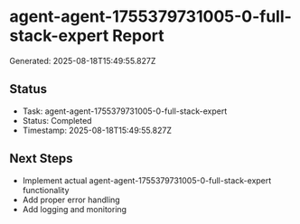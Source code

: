 # agent-agent-1755379731005-0-full-stack-expert Report

Generated: 2025-08-18T15:49:55.827Z

## Status
- Task: agent-agent-1755379731005-0-full-stack-expert
- Status: Completed
- Timestamp: 2025-08-18T15:49:55.827Z

## Next Steps
- Implement actual agent-agent-1755379731005-0-full-stack-expert functionality
- Add proper error handling
- Add logging and monitoring
